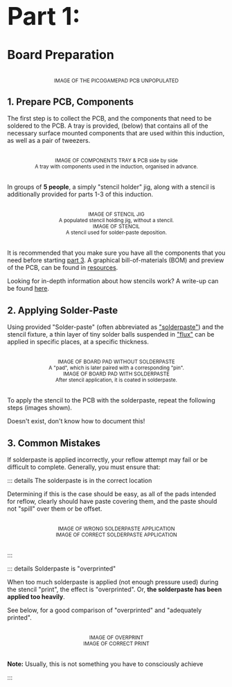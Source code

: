 # <AChip class="rounded-0"><h1 color="inherit">Part 1:</h1></AChip> Board Preparation

<br>
<ACard 
color="grey"
style="background-color: var(--vp-c-mute-darker); width: auto; height: 400px;"
variant="outline">
<small><center>IMAGE OF THE PICOGAMEPAD PCB UNPOPULATED</center></small>
</ACard>

## 1. Prepare PCB, Components

The first step is to collect the PCB, and the components that need to be soldered to the PCB. 
A tray is provided, (below) that contains all of the necessary surface mounted components that 
are used within this induction, as well as a pair of tweezers. 

<br>
<ACard 
color="grey"
style="background-color: var(--vp-c-mute-darker); width: auto; height: 300px;"
variant="outline">
<small><center>IMAGE OF COMPONENTS TRAY & PCB side by side</center></small>
</ACard>
<small><center>A tray with components used in the induction, organised in advance.</center></small> 
<br>

In groups of **5 people**, a simply "stencil holder" jig, along with a stencil is additionally
provided for parts 1-3 of this induction. 

<!-- {{{1 Stencil Equipment: col-2 -->

<br>

<div class="grid-row sm:grid-cols-2 pl-5" >

<div class="ps-1"> 
<ACard 
class="w-full"
color="grey"
style="background-color: var(--vp-c-mute-darker); width: auto; height: 200px;"
variant="outline">
<small><center>IMAGE OF STENCIL JIG</center></small>
</ACard>
<small><center>A populated stencil holding jig, without a stencil.</center></small> 
</div>

<div>
<ACard 
class="ps-1"
color="grey"
style="background-color: var(--vp-c-mute-darker); width: auto; height: 200px;"
variant="outline">
<small><center>IMAGE OF STENCIL</center></small>
</ACard>
<small><center>A stencil used for solder-paste deposition.</center></small> 
</div>

</div>
<br>

<!-- }}} -->

It is recommended that you make sure you have all the components that you need before starting 
[part 3][2]. A graphical bill-of-materials (BOM) and preview of the PCB, can be found in
[resources][3].

Looking for in-depth information about how stencils work? A write-up can be found [here][4].

## 2. Applying Solder-Paste 

Using provided "Solder-paste" (often abbreviated as ["solderpaste"][5]) and the stencil fixture, 
a thin layer of tiny solder balls suspended in ["flux"][6] can be applied in specific
places, at a specific thickness.

<!-- {{{1 Solderpaste: col-2 -->

<br>

<div class="grid-row sm:grid-cols-2 pl-5" >

<div class="ps-1"> 
<ACard 
class="w-full"
color="grey"
style="background-color: var(--vp-c-mute-darker); width: auto; height: 200px;"
variant="outline">
<small><center>IMAGE OF BOARD PAD WITHOUT SOLDERPASTE</center></small>
</ACard>
<small><center>A "pad", which is later paired with a corresponding "pin".</center></small> 
</div>

<div>
<ACard 
class="ps-1"
color="grey"
style="background-color: var(--vp-c-mute-darker); width: auto; height: 200px;"
variant="outline">
<small><center>IMAGE OF BOARD PAD WITH SOLDERPASTE</center></small>
</ACard>
<small><center>After stencil application, it is coated in solderpaste.</center></small> 
</div>

</div>
<br>

<!-- }}} -->

To apply the stencil to the PCB with the solderpaste, repeat the following steps (images shown).

<AAlert color="warning">
Doesn't exist, don't know how to document this!
</AAlert>

## 3. Common Mistakes 

If solderpaste is applied incorrectly, your reflow attempt may fail or be difficult to complete. 
Generally, you must ensure that: 

::: details The solderpaste is in the correct location



Determining if this is the case should be easy, as all of the pads intended for reflow, clearly
should have paste covering them, and the paste should not "spill" over them or be offset. 

<!-- {{{1 Solderpaste Problem 1: col-2 -->

<br>

<div class="grid-row sm:grid-cols-2 pl-5" >

<div class="ps-1"> 
<ABadge  color="danger" >
<ACard 
class="w-full"
color="danger"
style="width: auto; height: 200px;"
variant="light">
<small><center>IMAGE OF WRONG SOLDERPASTE APPLICATION</center></small>
</ACard>
</ABadge>
</div>

<div>
<ABadge color="success">
<ACard 
class="ps-1"
color="success"
style="width: auto; height: 200px;"
variant="light">
<small><center>IMAGE OF CORRECT SOLDERPASTE APPLICATION</center></small>
</ACard>
</ABadge>
</div>

</div>
<br>

<!-- }}} -->

:::

::: details Solderpaste is "overprinted"

When too much solderpaste is applied (not enough pressure used) during the stencil "print",
the effect is "overprinted". Or, **the solderpaste has been applied too heavily**.

See below, for a good comparison of "overprinted" and "adequately printed". 

<!-- {{{1 Solderpaste Problem 2: col-2 -->

<br>

<div class="grid-row sm:grid-cols-2 pl-5" >

<div class="ps-1"> 
<ABadge  color="danger" >
<ACard 
color="danger"
style="height: 200px;"
variant="light">
<small><center>IMAGE OF OVERPRINT</center></small>
</ACard>
</ABadge>
</div>

<div>
<ABadge color="success">
<ACard 
color="success"
style=" height: 200px;"
variant="light">
<small><center>IMAGE OF CORRECT PRINT</center></small>
</ACard>
</ABadge>
</div>

</div>
<br>

<!-- }}} -->

<AAlert color="info"><b>Note:</b> Usually, this is not something you have to consciously
achieve</AAlert>

:::

[1]:  / ""
[2]:  /exercises/3/ "Induction Part 3"
[3]:  / ""
[4]:  / ""
[5]:  / ""
[6]:  / ""
[7]:  / ""
[8]:  / ""
[9]:  / ""
[10]: / ""
[11]: / ""
[12]: / ""
[13]: / ""
[14]: / ""
[15]: / ""
[16]: / ""
[17]: / ""
[18]: / ""
[19]: / ""
